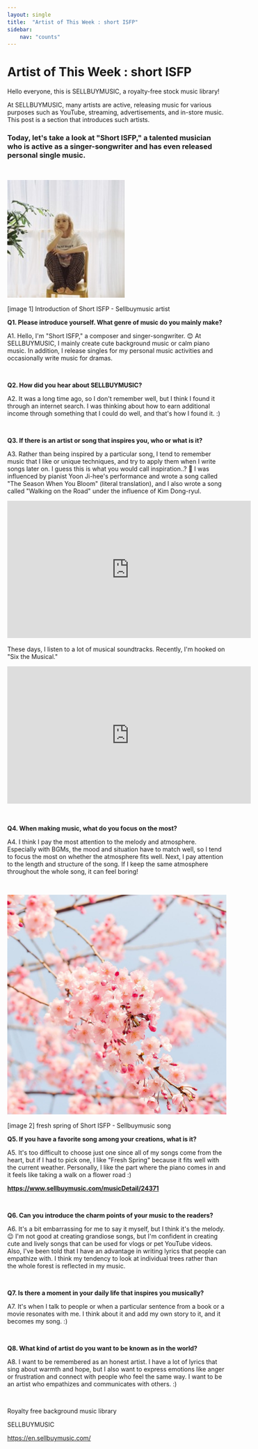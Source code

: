 ```yaml
---
layout: single
title:  "Artist of This Week : short ISFP"
sidebar:
    nav: "counts"
---
```

<h1>Artist of This Week : short ISFP</h1>
<p>Hello everyone, this is SELLBUYMUSIC, a royalty-free stock music library!</p>
<p>At SELLBUYMUSIC, many artists are active, releasing music for various purposes such as YouTube, streaming, advertisements, and in-store music. This post is a section that introduces such artists.</p>
<h3>Today, let&#39;s take a look at &quot;Short ISFP,&quot; a talented musician who is active as a singer-songwriter and has even released personal single music.</h3>
<p>&nbsp;</p>

<img src="../images/2023-05-08-ArtlistISFP/키작은ISFP.jpg" alt="키작은ISFP" style="zoom:150%;" />

<p>[image 1] Introduction of Short ISFP - Sellbuymusic artist </p>
<p><strong>Q1. Please introduce yourself. What genre of music do you mainly make?</strong></p>
<p>A1. Hello, I&#39;m &quot;Short ISFP,&quot; a composer and singer-songwriter. 😊 At SELLBUYMUSIC, I mainly create cute background music or calm piano music. In addition, I release singles for my personal music activities and occasionally write music for dramas.</p>
<p>&nbsp;</p>
<p><strong>Q2. How did you hear about SELLBUYMUSIC?</strong></p>
<p>A2. It was a long time ago, so I don&#39;t remember well, but I think I found it through an internet search. I was thinking about how to earn additional income through something that I could do well, and that&#39;s how I found it. :)</p>
<p>&nbsp;</p>

<p><strong>Q3. If there is an artist or song that inspires you, who or what is it?</strong></p>
<p>A3. Rather than being inspired by a particular song, I tend to remember music that I like or unique techniques, and try to apply them when I write songs later on. I guess this is what you would call inspiration..? 🥰 I was influenced by pianist Yoon Ji-hee&#39;s performance and wrote a song called &quot;The Season When You Bloom&quot; (literal translation), and I also wrote a song called &quot;Walking on the Road&quot; under the influence of Kim Dong-ryul. </p>
<iframe width="560" height="315" src="https://www.youtube.com/embed/lyn_X8H7PCE" frameborder="0" allowfullscreen></iframe>
<p>These days, I listen to a lot of musical soundtracks. Recently, I&#39;m hooked on &quot;Six the Musical.&quot;</p>
<iframe width="560" height="315" src="https://www.youtube.com/embed/egqqtAo8WSI" frameborder="0" allowfullscreen></iframe>
<p>&nbsp;</p>
<p><strong>Q4. When making music, what do you focus on the most?</strong></p>
<p>A4. I think I pay the most attention to the melody and atmosphere. Especially with BGMs, the mood and situation have to match well, so I tend to focus the most on whether the atmosphere fits well. Next, I pay attention to the length and structure of the song. If I keep the same atmosphere throughout the whole song, it can feel boring!</p>
<p>&nbsp;</p>
<img src="../images/2023-05-08-ArtlistISFP/shortisfp_freshspring.jpg" alt="shortisfp_freshspring" style="zoom:67%;" />

<p>[image 2] fresh spring of Short ISFP - Sellbuymusic song </p>
<p><strong>Q5. If you have a favorite song among your creations, what is it?</strong></p>
<p>A5. It&#39;s too difficult to choose just one since all of my songs come from the heart, but if I had to pick one, I like &quot;Fresh Spring&quot; because it fits well with the current weather. Personally, I like the part where the piano comes in and it feels like taking a walk on a flower road :) </p>
<p><strong><a href='https://www.sellbuymusic.com/musicDetail/24371' target='_blank' class='url'>https://www.sellbuymusic.com/musicDetail/24371</a></strong></p>
<p>&nbsp;</p>
<p><strong>Q6. Can you introduce the charm points of your music to the readers?</strong></p>
<p>A6. It&#39;s a bit embarrassing for me to say it myself, but I think it&#39;s the melody. 😉 I&#39;m not good at creating grandiose songs, but I&#39;m confident in creating cute and lively songs that can be used for vlogs or pet YouTube videos. Also, I&#39;ve been told that I have an advantage in writing lyrics that people can empathize with. I think my tendency to look at individual trees rather than the whole forest is reflected in my music.</p>
<p>&nbsp;</p>
<p><strong>Q7. Is there a moment in your daily life that inspires you musically?</strong></p>
<p>A7. It&#39;s when I talk to people or when a particular sentence from a book or a movie resonates with me. I think about it and add my own story to it, and it becomes my song. :)</p>
<p>&nbsp;</p>
<p><strong>Q8. What kind of artist do you want to be known as in the world?</strong></p>
<p>A8. I want to be remembered as an honest artist. I have a lot of lyrics that sing about warmth and hope, but I also want to express emotions like anger or frustration and connect with people who feel the same way. I want to be an artist who empathizes and communicates with others. :)</p>
<p>&nbsp;</p>
<p>Royalty free background music library</p>
<p>SELLBUYMUSIC</p>
<p><a href='https://en.sellbuymusic.com/' target='_blank' class='url'>https://en.sellbuymusic.com/</a></p>